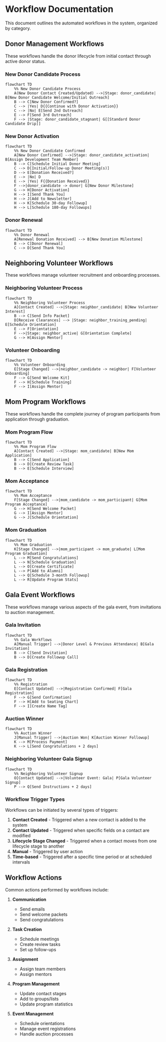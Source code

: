 # Workflow Documentation

This document outlines the automated workflows in the system, organized by category.

## Donor Management Workflows

These workflows handle the donor lifecycle from initial contact through active donor status.

### New Donor Candidate Process

```mermaid
flowchart TD
    %% New Donor Candidate Process
    A(New Donor Contact Created/Updated) -->|Stage: donor_candidate| B[New Donor Candidate Welcome/Initial Outreach]
    B --> C[New Donor Confirmed?]
    C --> |Yes| D{{Continue with Donor Activation}}
    C --> |No| E[Send 2nd Outreach]
    E --> F[Send 3rd Outreach]
    F --> |Stage: donor_candidate_stagnant| G[[Standard Donor Candidate Drip]]
```

### New Donor Activation

```mermaid
flowchart TD
    %% New Donor Candidate Confirmed
    A[New Donor Confirmed] -->|Stage: donor_candidate_activation| B[Assign Development Team Member]
    B --> C[Schedule Initial Donor Meeting]
    C --> D[Initial/Follow-up Donor Meeting(s)]
    D --> E[Donation Received?]
    E --> |No| D
    E --> |Yes| F{{Donation Received}}
    F -->|donor_candidate -> donor| G[New Donor Milestone]
    G --> H[Donor Activation]
    H --> I[Send Thank You]
    H --> J[Add to Newsletter]
    H --> K[Schedule 30-day Followup]
    H --> L[Schedule 180-day Followups]
```

### Donor Renewal

```mermaid
flowchart TD
    %% Donor Renewal
    A[Renewal Donation Received] --> B[New Donation Milestone]
    B --> C[Donor Renewal]
    C --> D[Send Thank You]
```

## Neighboring Volunteer Workflows

These workflows manage volunteer recruitment and onboarding processes.

### Neighboring Volunteer Process

```mermaid
flowchart TD
    %% Neighboring Volunteer Process
    A[Contact Created] -->|Stage: neighbor_candidate| B[New Volunteer Interest]
    B --> C[Send Info Packet]
    D[Receive Clearances] --> |Stage: neighbor_training_pending| E[Schedule Orientation]
    E --> F[Orientation]
    F -->|Stage: neighbor_active| G[Orientation Complete]
    G --> H[Assign Mentor]
```

### Volunteer Onboarding

```mermaid
flowchart TD
    %% Volunteer Onboarding
    E[Stage Changed] -->|neighbor_candidate -> neighbor| F[Volunteer Onboarding]
    F --> G[Send Welcome Kit]
    F --> H[Schedule Training]
    F --> I[Assign Mentor]
```

## Mom Program Workflows

These workflows handle the complete journey of program participants from application through graduation.

### Mom Program Flow

```mermaid
flowchart TD
    %% Mom Program Flow
    A[Contact Created] -->|Stage: mom_candidate| B[New Mom Application]
    B --> C[Send Application]
    B --> D[Create Review Task]
    B --> E[Schedule Interview]
```

### Mom Acceptance

```mermaid
flowchart TD
    %% Mom Acceptance
    F[Stage Changed] -->|mom_candidate -> mom_participant| G[Mom Program Acceptance]
    G --> H[Send Welcome Packet]
    G --> I[Assign Mentor]
    G --> J[Schedule Orientation]
```

### Mom Graduation

```mermaid
flowchart TD
    %% Mom Graduation
    K[Stage Changed] -->|mom_participant -> mom_graduate| L[Mom Program Graduation]
    L --> M[Send Congratulations]
    L --> N[Schedule Graduation]
    L --> O[Create Certificate]
    L --> P[Add to Alumni]
    L --> Q[Schedule 3-month Followup]
    L --> R[Update Program Stats]
```

## Gala Event Workflows

These workflows manage various aspects of the gala event, from invitations to auction management.

### Gala Invitation

```mermaid
flowchart TD
    %% Gala Workflows
    A[Manual Trigger] -->|Donor Level & Previous Attendance| B[Gala Invitation]
    B --> C[Send Invitation]
    B --> D[Create Followup Call]
```

### Gala Registration

```mermaid
flowchart TD
    %% Registration
    E[Contact Updated] -->|Registration Confirmed| F[Gala Registration]
    F --> G[Send Confirmation]
    F --> H[Add to Seating Chart]
    F --> I[Create Name Tag]
```

### Auction Winner

```mermaid
flowchart TD
    %% Auction Winner
    J[Manual Trigger] -->|Auction Won| K[Auction Winner Followup]
    K --> M[Process Payment]
    K --> L[Send Congratulations + 2 days]
```

### Neighboring Volunteer Gala Signup

```mermaid
flowchart TD
    %% Neighboring Volunteer Signup
    O[Contact Updated] -->|Volunteer Event: Gala| P[Gala Volunteer Signup]
    P --> Q[Send Instructions + 2 days]
```

### Workflow Trigger Types

Workflows can be initiated by several types of triggers:

1. **Contact Created** - Triggered when a new contact is added to the system
2. **Contact Updated** - Triggered when specific fields on a contact are modified
3. **Lifecycle Stage Changed** - Triggered when a contact moves from one lifecycle stage to another
4. **Manual** - Triggered by user action
5. **Time-based** - Triggered after a specific time period or at scheduled intervals

## Workflow Actions

Common actions performed by workflows include:

1. **Communication**
   - Send emails
   - Send welcome packets
   - Send congratulations
   
2. **Task Creation**
   - Schedule meetings
   - Create review tasks
   - Set up follow-ups
   
3. **Assignment**
   - Assign team members
   - Assign mentors
   
4. **Program Management**
   - Update contact stages
   - Add to groups/lists
   - Update program statistics
   
5. **Event Management**
   - Schedule orientations
   - Manage event registrations
   - Handle auction processes
